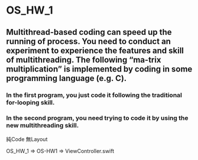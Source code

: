 # OS_HW_1

## Multithread-based coding can speed up the running of process. You need to conduct an experiment to experience the features and skill of multithreading. The following “ma-trix multiplication” is implemented by coding in some programming language (e.g. C).

### In the first program, you just code it following the traditional for-looping skill.
### In the second program, you need trying to code it by using the new multithreading skill.

純Code 無Layout

OS_HW_1 => OS-HW1 => ViewController.swift
